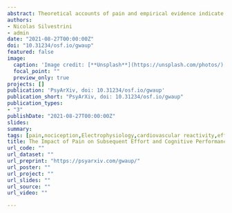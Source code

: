 ```yaml
---
abstract: Theoretical accounts of pain and empirical evidence indicate that pain and cognitive control share common neurocognitive processes. Numerous studies have examined the interactions between pain and cognitive performance when they occur simultaneously, typically showing analgesic effects of task performance and impaired performance due to pain. However, the sequential impact of pain on cognitive control and effort remains less clear. This study investigated the influence of a first task including painful vs. non-painful thermal stimuli on effort-related cardiac response and performance in a subsequent moderately difficult cognitive task. Drawing on the hypothesis that experiencing pain should recruit cognitive resources and reduce perceived ability, we predicted lower task performance and/or stronger compensatory effort in the subsequent cognitive task after the painful than after the non-painful first task. Results support our predictions regarding the effect of pain on subsequent cognitive performance, which was moderately lower after the painful task. However, such a decrease in task proficiency was not associated with a comparable decrease in perceived capacity or increase in effort-related cardiac reactivity. Nevertheless, further correlational analyses indicated that effort mobilization and perceived capacity were significantly related to pain ratings. Moderate pain was associated with stronger effort during the cognitive task whereas high pain led to disengagement, i.e., a low effort. Moreover, in line with our predictions, higher pain ratings were associated with lower self-reported capacity to perform the cognitive task. We discuss these findings regarding the relationship between effort and performance; the impact of fatigue on motivation; and interindividual variability in these after-effects.
authors:
- Nicolas Silvestrini
- admin
date: "2021-08-27T00:00:00Z"
doi: "10.31234/osf.io/gwaup"
featured: false
image: 
  caption: 'Image credit: [**Unsplash**](https://unsplash.com/photos/)'
  focal_point: ""
  preview_only: true
projects: []
publication: 'PsyArXiv, doi: 10.31234/osf.io/gwaup'
publication_short: "PsyArXiv, doi: 10.31234/osf.io/gwaup"
publication_types:
- "3"
publishDate: "2021-08-27T00:00:00Z"
slides: 
summary:
tags: [pain,nociception,Electrophysiology,cardiovascular reactivity,effort,sequential-task paradigm,fatigue]
title: The Impact of Pain on Subsequent Effort and Cognitive Performance
url_code: ""
url_dataset: ""
url_preprint: "https://psyarxiv.com/gwaup/"
url_poster: ""
url_project: ""
url_slides: ""
url_source: ""
url_video: ""

---
```


